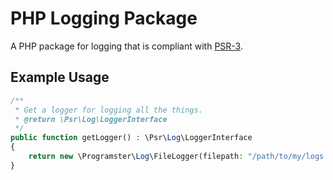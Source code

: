 # PHP Logging Package
A PHP package for logging that is compliant with [PSR-3](https://www.php-fig.org/psr/psr-3/).

## Example Usage

```php
/**
 * Get a logger for logging all the things.
 * @return \Psr\Log\LoggerInterface
 */
public function getLogger() : \Psr\Log\LoggerInterface
{
    return new \Programster\Log\FileLogger(filepath: "/path/to/my/logs.csv");
}
```

